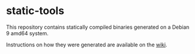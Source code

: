 # static-tools

This repository contains statically compiled binaries generated on a Debian 9 amd64 system.

Instructions on how they were generated are available on the [wiki](https://github.com/mdjunior/static-tools/wiki).
